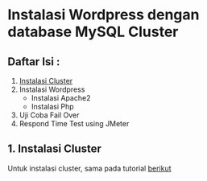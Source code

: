 # Instalasi Wordpress dengan database MySQL Cluster

## Daftar Isi :

1. [Instalasi Cluster](#1.-instalasi-cluster)
2. Instalasi Wordpress
   - Instalasi Apache2
   - Instalasi Php
3. Uji Coba Fail Over
4. Respond Time Test using JMeter


## 1. Instalasi Cluster

Untuk instalasi cluster, sama pada tutorial <a href="https://github.com/isasenoaji/BasisDataTerdistribusi">berikut</a>

